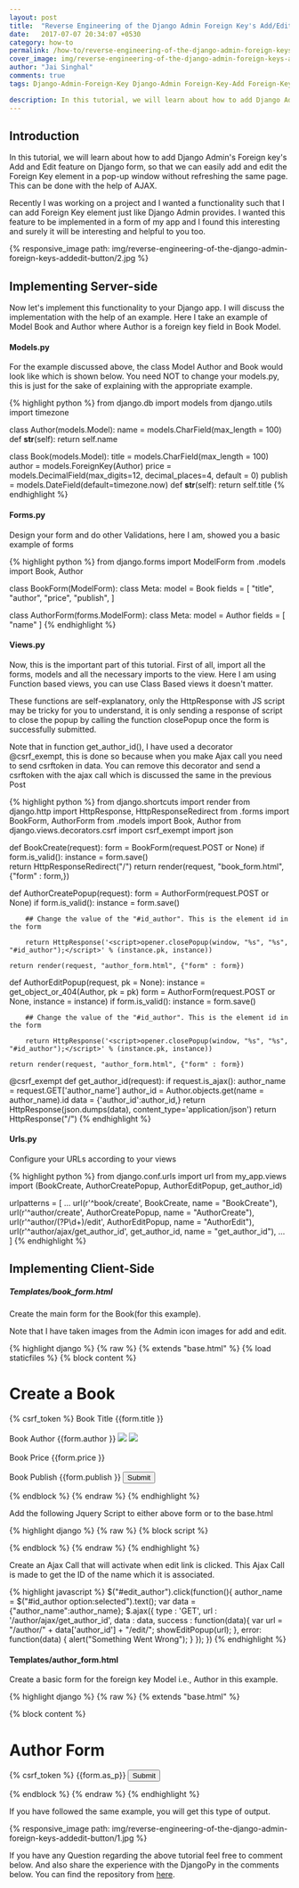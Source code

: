```yaml
---
layout: post
title:  "Reverse Engineering of the Django Admin Foreign Key's Add/Edit Button"
date:   2017-07-07 20:34:07 +0530
category: how-to
permalink: /how-to/reverse-engineering-of-the-django-admin-foreign-keys-addedit-button/
cover_image: img/reverse-engineering-of-the-django-admin-foreign-keys-addedit-button/cover.jpg
author: "Jai Singhal"
comments: true
tags: Django-Admin-Foreign-Key Django-Admin Foreign-Key-Add Foreign-Key-Edit ForeignKey-add Reverse-Engineering-Django Reverse-Engineering-the-Django-Admin-Foreign-Key's-Add/Edit-Button DjangoPy django

description: In this tutorial, we will learn about how to add Django Admin's Foreign key's Add and Edit feature on Django form, so that we can easily add and edit the Foreign Key element in a pop-up window.
---
```



## Introduction
In this tutorial, we will learn about how to add Django Admin's Foreign key's Add and Edit feature on Django form, so that we can easily add and edit the Foreign Key element in a pop-up window without refreshing the same page. This can be done with the help of AJAX. 

Recently I was working on a project and I wanted a functionality such that I can add Foreign Key element just like Django Admin provides. I wanted this feature to be implemented in a form of my app and I found this interesting and surely it will be interesting and helpful to you too.

 
 {% responsive_image path: img/reverse-engineering-of-the-django-admin-foreign-keys-addedit-button/2.jpg %}


## Implementing Server-side
Now let's implement this functionality to your Django app. I will discuss the implementation with the help of an example. Here I take an example of Model Book and Author where Author is a foreign key field in Book Model. 

#### Models.py
For the example discussed above, the class Model Author and Book would look like which is shown below. You need NOT to change your models.py, this is just for the sake of explaining with the appropriate example.

{% highlight python %}
from django.db import models
from django.utils import timezone

class Author(models.Model):
	name = models.CharField(max_length = 100)
	def __str__(self):
		return self.name

class Book(models.Model):
	title = models.CharField(max_length = 100)	
	author = models.ForeignKey(Author)
	price =  models.DecimalField(max_digits=12, decimal_places=4, default = 0)
	publish = models.DateField(default=timezone.now)
	def __str__(self):
		return self.title
{% endhighlight %} 


#### Forms.py
Design your form and do other Validations, here I am, showed you a basic example of forms

{% highlight python %}
from django.forms import ModelForm
from .models import Book, Author

class BookForm(ModelForm):
	class Meta:
		model = Book
		fields = [
			"title",
			"author",
			"price",
			"publish",
		]

class AuthorForm(forms.ModelForm):
	class Meta:
		model = Author
		fields = [
			"name"
		]
{% endhighlight %}

#### Views.py
Now, this is the important part of this tutorial. First of all, import all the forms, models and all the necessary imports to the view. Here I am using Function based views, you can use Class Based views it doesn't matter.

These functions are self-explanatory, only the HttpResponse with JS script may be tricky for you to understand, it is only sending a response of script to close the popup by calling the function closePopup once the form is successfully submitted.

Note that in function get_author_id(), I have used a decorator @csrf_exempt, this is done so because when you make Ajax call you need to send csrftoken in data. You can remove this decorator and send a csrftoken with the ajax call which is discussed the same in the previous Post 

{% highlight python %}
from django.shortcuts import render
from django.http import HttpResponse, HttpResponseRedirect
from .forms import BookForm, AuthorForm
from .models import Book, Author
from django.views.decorators.csrf import csrf_exempt
import json

def BookCreate(request):
	form = BookForm(request.POST or None)
	if form.is_valid():
		instance = form.save()		
		return HttpResponseRedirect("/")
	return render(request, "book_form.html", {"form" : form,})

def AuthorCreatePopup(request):
	form = AuthorForm(request.POST or None)
	if form.is_valid():
		instance = form.save()

		## Change the value of the "#id_author". This is the element id in the form
		
		return HttpResponse('<script>opener.closePopup(window, "%s", "%s", "#id_author");</script>' % (instance.pk, instance))
	
	return render(request, "author_form.html", {"form" : form})

def AuthorEditPopup(request, pk = None):
	instance = get_object_or_404(Author, pk = pk)
	form = AuthorForm(request.POST or None, instance = instance)
	if form.is_valid():
		instance = form.save()
		
		## Change the value of the "#id_author". This is the element id in the form
		
		return HttpResponse('<script>opener.closePopup(window, "%s", "%s", "#id_author");</script>' % (instance.pk, instance))

	return render(request, "author_form.html", {"form" : form})

@csrf_exempt
def get_author_id(request):
	if request.is_ajax():
		author_name = request.GET['author_name']
		author_id = Author.objects.get(name = author_name).id
		data = {'author_id':author_id,}
		return HttpResponse(json.dumps(data), content_type='application/json')
	return HttpResponse("/")
{% endhighlight %} 

#### Urls.py
Configure your URLs according to your views 

{% highlight python %}
from django.conf.urls import url
from my_app.views import (BookCreate,
                          AuthorCreatePopup,
                          AuthorEditPopup,
                          get_author_id)

urlpatterns = [
    ...
    url(r'^book/create', BookCreate, name = "BookCreate"),
    url(r'^author/create', AuthorCreatePopup, name = "AuthorCreate"),
    url(r'^author/(?P<pk>\d+)/edit', AuthorEditPopup, name = "AuthorEdit"),
    url(r'^author/ajax/get_author_id', get_author_id, name = "get_author_id"),
    ...
]
 {% endhighlight %}

## Implementing Client-Side
##### Templates/book_form.html
Create the main form for the Book(for this example).

Note that I have taken images from the Admin icon images for add and edit.

{% highlight django %}
{% raw %}
{% extends "base.html" %}
{% load staticfiles %}
{% block content %}

<div class = "container">
	<h1>Create a Book</h1>
	<form method = 'POST' action= '' enctype = "multipart/form-data" novalidate id = "book-form">{% csrf_token %}
		<label for="book-title" class="control-label">Book Title</label>
			{{form.title }}
		<br><br>
		<label for="book-author" class="control-label">Book Author</label>
		{{form.author }}
		<a href="/author/create" id="add_author" onclick="return showAddPopup(this);"><img src = "{% static '/images/icon-addlink.svg' %}"></a>
		<a id="edit_author" style="cursor: pointer; cursor: hand;"><img src = "{% static '/images/icon-changelink.svg' %}"></a>
		<br><br>
		<label for="book-price" class="control-label">Book Price</label>
		{{form.price }}
		<br><br>
		<label for="book-publish" class="control-label">Book Publish</label>
		{{form.publish }}
		<input type="submit" value = "Submit" />
	</form>
</div>

{% endblock %}
{% endraw %}
{% endhighlight %}

Add the following Jquery Script to either above form or to the base.html 

{% highlight django %}
{% raw %}
{% block script %}

<script type="text/javascript">
function showEditPopup(url) {
    var win = window.open(url, "Edit", 
        'height=500,width=800,resizable=yes,scrollbars=yes');
    return false;
}
function showAddPopup(triggeringLink) {
    var name = triggeringLink.id.replace(/^add_/, '');
    href = triggeringLink.href;
    var win = window.open(href, name, 'height=500,width=800,resizable=yes,scrollbars=yes');
    win.focus();
    return false;
}
function closePopup(win, newID, newRepr, id) {
    $(id).append('<option value=' + newID + ' selected >' + newRepr + '</option>')
    win.close();
}

</script>
{% endblock %}
{% endraw %}
{% endhighlight %}

Create an Ajax Call that will activate when edit link is clicked. This Ajax Call is made to get the ID of the name which it is associated.

{% highlight javascript %}
$("#edit_author").click(function(){
	author_name = $("#id_author option:selected").text();
	var data = {"author_name":author_name};
    $.ajax({
        type : 'GET',
        url :  '/author/ajax/get_author_id',
        data : data,
        success : function(data){
        	var url = "/author/" + data['author_id'] + "/edit/";
        	showEditPopup(url);
        },
        error: function(data) {
          alert("Something Went Wrong"); 
        }
  	});
})
{% endhighlight %}

#### Templates/author_form.html
Create a basic form for the foreign key Model i.e., Author in this example.

{% highlight django %}
{% raw %}
{% extends "base.html" %}

{% block content %}
<div class = "container">
	<h1>Author Form</h1>
	<form method = 'POST' action= '' enctype = "multipart/form-data" novalidate id = "author-form">{% csrf_token %}
		{{form.as_p}}
		<input type="submit" value = "Submit" />
	</form>
</div>
{% endblock %}
{% endraw %}
{% endhighlight %}

If you have followed the same example, you will get this type of output.


{% responsive_image path: img/reverse-engineering-of-the-django-admin-foreign-keys-addedit-button/1.jpg %}

 

If you have any Question regarding the above tutorial feel free to comment below. And also share the experience with the DjangoPy in the comments below. You can find the repository from [here](https://github.com/djangopy-org/reverse-engineering-django-admin).

<script type='text/javascript' src='https://ko-fi.com/widgets/widget_2.js'></script><script type='text/javascript'>kofiwidget2.init('Buy me a coffee', '#46b798', 'N4N812393');kofiwidget2.draw();</script> 
